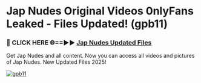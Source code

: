 # Jap Nudes Original Videos 0nlyFans Leaked - Files Updated! (gpb11)

<h3>🔴 CLICK HERE 🌐==►► <a href="https://tinyurl.com/5h6xmrr3" rel="nofollow">Jap Nudes Updated Files</a></h3>

Get Jap Nudes and all content. Now you can access all videos and pictures of Jap Nudes. New Updated Files 2025!

[![gpb11](https://i.imgur.com/KVD873Z.gif)](https://tinyurl.com/5h6xmrr3)
